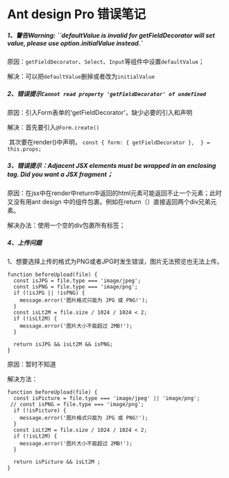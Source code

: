 # Ant design Pro 错误笔记

##### 1、警告Warning: ``defaultValue is invalid for getFieldDecorator will set value, please use option.initialValue instead.`

原因：`getFieldDecorator`、`Select`、`Input`等组件中设置`defaultValue`；

解决：可以把`defaultValue`删掉或者改为`initialValue`

##### 2、错误提示`Cannot read property 'getFieldDecorator' of undefined`

原因：引入Form表单的‘getFieldDecorator’，缺少必要的引入和声明

解决：首先要引入`@Form.create()`

​	 其次要在render()中声明，   `const { form: { getFieldDecorator },  } = this.props;`

##### 3、错误提示：Adjacent JSX elements must be wrapped in an enclosing tag. Did you want a JSX fragment；

原因：在jsx中在render中return中返回的html元素可能返回不止一个元素；此时又没有用ant design 中的组件包裹。例如在return（）直接返回两个div兄弟元素。

解决办法：使用一个空的div包裹所有标签；

##### 4、上传问题

1、想要选择上传的格式为PNG或者JPG时发生错误，图片无法预览也无法上传。

```
function beforeUpload(file) {
  const isJPG = file.type === 'image/jpeg';
  const isPNG = file.type === 'image/png';
  if (!isJPG || !isPNG) {
    message.error('图片格式只能为 JPG 或 PNG!');
  }
  const isLt2M = file.size / 1024 / 1024 < 2;
  if (!isLt2M) {
    message.error('图片大小不能超过 2MB!');
  }
  
  return isJPG && isLt2M && isPNG;
}
```

原因：暂时不知道

解决方法：

```
function beforeUpload(file) {
  const isPicture = file.type === 'image/jpeg' || 'image/png';
 // const isPNG = file.type === 'image/png';
  if (!isPicture) {
    message.error('图片格式只能为 JPG 或 PNG!');
  }
  const isLt2M = file.size / 1024 / 1024 < 2;
  if (!isLt2M) {
    message.error('图片大小不能超过 2MB!');
  }
  
  return isPicture && isLt2M ;
}


```

